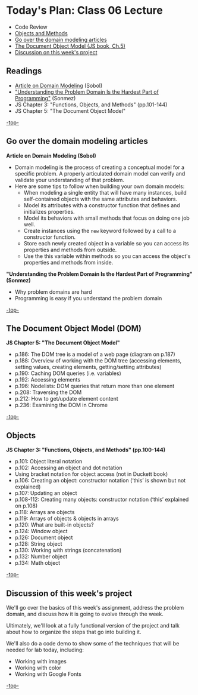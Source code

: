 <a id="top"></a>
# Today's Plan: Class 06 Lecture

- Code Review
- [Objects and Methods](#objects)
- [Go over the domain modeling articles](#readings)
- [The Document Object Model (JS book, Ch.5)](#dom)
- [Discussion on this week's project](#code)

## Readings

- [Article on Domain Modeling](https://github.com/codefellows/domain_modeling#domain-modeling) (Sobol)
- ["Understanding the Problem Domain Is the Hardest Part of Programming"](http://simpleprogrammer.com/2013/07/15/understanding-the-problem-domain-is-the-hardest-part-of-programming/) (Sonmez)
- JS Chapter 3: "Functions, Objects, and Methods" (pp.101-144)
- JS Chapter 5: "The Document Object Model"

[-top-](#top)

<a id="dom"></a>
## Go over the domain modeling articles

**Article on Domain Modeling (Sobol)**

- Domain modeling is the process of creating a conceptual model for a specific problem. A properly articulated domain model can verify and validate your understanding of that problem.
- Here are some tips to follow when building your own domain models:
  - When modeling a single entity that will have many instances, build self-contained objects with the same attributes and behaviors.
  - Model its attributes with a constructor function that defines and initializes properties.
  - Model its behaviors with small methods that focus on doing one job well.
  - Create instances using the `new` keyword followed by a call to a constructor function.
  - Store each newly created object in a variable so you can access its properties and methods from outside.
  - Use the this variable within methods so you can access the object's properties and methods from inside.

**"Understanding the Problem Domain Is the Hardest Part of Programming" (Sonmez)**

- Why problem domains are hard
- Programming is easy if you understand the problem domain

[-top-](#top)


<a id="dom"></a>
## The Document Object Model (DOM)

**JS Chapter 5: "The Document Object Model"**

- p.186: The DOM tree is a model of a web page (diagram on p.187)
- p.188: Overview of working with the DOM tree (accessing elements, setting values, creating elements, getting/setting attributes)
- p.190: Caching DOM queries (i.e. variables)
- p.192: Accessing elements
- p.196: Nodelists: DOM queries that return more than one element
- p.208: Traversing the DOM
- p.212: How to get/update element content
- p.236: Examining the DOM in Chrome

[-top-](#top)

<a id="objects"></a>
## Objects

**JS Chapter 3: "Functions, Objects, and Methods" (pp.100-144)**

- p.101: Object literal notation
- p.102: Accessing an object and dot notation
- Using bracket notation for object access (not in Duckett book)
- p.106: Creating an object: constructor notation (‘this’ is shown but not explained)
- p.107: Updating an object
- p.108-112: Creating many objects: constructor notation (‘this’ explained on p.108)
- p.118: Arrays are objects
- p.119: Arrays of objects & objects in arrays
- p.120: What are built-in objects?
- p.124: Window object
- p.126: Document object
- p.128: String object
- p.130: Working with strings (concatenation)
- p.132: Number object
- p.134: Math object

[-top-](#top)


<a id="code"></a>
## Discussion of this week's project

We'll go over the basics of this week's assignment, address the problem domain, and discuss how it is going to evolve through the week.

Ultimately, we'll look at a fully functional version of the project and talk about how to organize the steps that go into building it.

We'll also do a code demo to show some of the techniques that will be needed for lab today, including:
- Working with images
- Working with color
- Working with Google Fonts

[-top-](#top)
